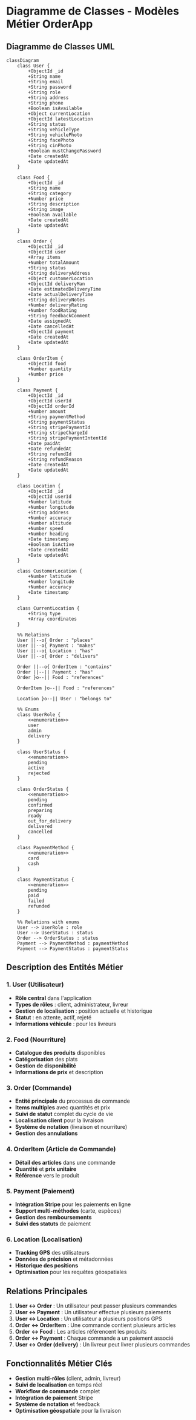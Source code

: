 # Diagramme de Classes - Modèles Métier OrderApp

## Diagramme de Classes UML

```mermaid
classDiagram
    class User {
        +ObjectId _id
        +String name
        +String email
        +String password
        +String role
        +String address
        +String phone
        +Boolean isAvailable
        +Object currentLocation
        +ObjectId latestLocation
        +String status
        +String vehicleType
        +String vehiclePhoto
        +String facePhoto
        +String cinPhoto
        +Boolean mustChangePassword
        +Date createdAt
        +Date updatedAt
    }

    class Food {
        +ObjectId _id
        +String name
        +String category
        +Number price
        +String description
        +String image
        +Boolean available
        +Date createdAt
        +Date updatedAt
    }

    class Order {
        +ObjectId _id
        +ObjectId user
        +Array items
        +Number totalAmount
        +String status
        +String deliveryAddress
        +Object customerLocation
        +ObjectId deliveryMan
        +Date estimatedDeliveryTime
        +Date actualDeliveryTime
        +String deliveryNotes
        +Number deliveryRating
        +Number foodRating
        +String feedbackComment
        +Date assignedAt
        +Date cancelledAt
        +ObjectId payment
        +Date createdAt
        +Date updatedAt
    }

    class OrderItem {
        +ObjectId food
        +Number quantity
        +Number price
    }

    class Payment {
        +ObjectId _id
        +ObjectId userId
        +ObjectId orderId
        +Number amount
        +String paymentMethod
        +String paymentStatus
        +String stripePaymentId
        +String stripeChargeId
        +String stripePaymentIntentId
        +Date paidAt
        +Date refundedAt
        +String refundId
        +String refundReason
        +Date createdAt
        +Date updatedAt
    }

    class Location {
        +ObjectId _id
        +ObjectId userId
        +Number latitude
        +Number longitude
        +String address
        +Number accuracy
        +Number altitude
        +Number speed
        +Number heading
        +Date timestamp
        +Boolean isActive
        +Date createdAt
        +Date updatedAt
    }

    class CustomerLocation {
        +Number latitude
        +Number longitude
        +Number accuracy
        +Date timestamp
    }

    class CurrentLocation {
        +String type
        +Array coordinates
    }

    %% Relations
    User ||--o{ Order : "places"
    User ||--o{ Payment : "makes"
    User ||--o{ Location : "has"
    User ||--o{ Order : "delivers"
    
    Order ||--o{ OrderItem : "contains"
    Order ||--|| Payment : "has"
    Order }o--|| Food : "references"
    
    OrderItem }o--|| Food : "references"
    
    Location }o--|| User : "belongs to"
    
    %% Enums
    class UserRole {
        <<enumeration>>
        user
        admin
        delivery
    }
    
    class UserStatus {
        <<enumeration>>
        pending
        active
        rejected
    }
    
    class OrderStatus {
        <<enumeration>>
        pending
        confirmed
        preparing
        ready
        out_for_delivery
        delivered
        cancelled
    }
    
    class PaymentMethod {
        <<enumeration>>
        card
        cash
    }
    
    class PaymentStatus {
        <<enumeration>>
        pending
        paid
        failed
        refunded
    }

    %% Relations with enums
    User --> UserRole : role
    User --> UserStatus : status
    Order --> OrderStatus : status
    Payment --> PaymentMethod : paymentMethod
    Payment --> PaymentStatus : paymentStatus
```

## Description des Entités Métier

### 1. **User** (Utilisateur)
- **Rôle central** dans l'application
- **Types de rôles** : client, administrateur, livreur
- **Gestion de localisation** : position actuelle et historique
- **Statut** : en attente, actif, rejeté
- **Informations véhicule** : pour les livreurs

### 2. **Food** (Nourriture)
- **Catalogue des produits** disponibles
- **Catégorisation** des plats
- **Gestion de disponibilité**
- **Informations de prix** et description

### 3. **Order** (Commande)
- **Entité principale** du processus de commande
- **Items multiples** avec quantités et prix
- **Suivi de statut** complet du cycle de vie
- **Localisation client** pour la livraison
- **Système de notation** (livraison et nourriture)
- **Gestion des annulations**

### 4. **OrderItem** (Article de Commande)
- **Détail des articles** dans une commande
- **Quantité** et **prix unitaire**
- **Référence** vers le produit

### 5. **Payment** (Paiement)
- **Intégration Stripe** pour les paiements en ligne
- **Support multi-méthodes** (carte, espèces)
- **Gestion des remboursements**
- **Suivi des statuts** de paiement

### 6. **Location** (Localisation)
- **Tracking GPS** des utilisateurs
- **Données de précision** et métadonnées
- **Historique des positions**
- **Optimisation** pour les requêtes géospatiales

## Relations Principales

1. **User ↔ Order** : Un utilisateur peut passer plusieurs commandes
2. **User ↔ Payment** : Un utilisateur effectue plusieurs paiements
3. **User ↔ Location** : Un utilisateur a plusieurs positions GPS
4. **Order ↔ OrderItem** : Une commande contient plusieurs articles
5. **Order ↔ Food** : Les articles référencent les produits
6. **Order ↔ Payment** : Chaque commande a un paiement associé
7. **User ↔ Order (delivery)** : Un livreur peut livrer plusieurs commandes

## Fonctionnalités Métier Clés

- **Gestion multi-rôles** (client, admin, livreur)
- **Suivi de localisation** en temps réel
- **Workflow de commande** complet
- **Intégration de paiement** Stripe
- **Système de notation** et feedback
- **Optimisation géospatiale** pour la livraison
